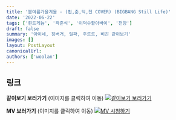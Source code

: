 ```yaml
---
title: '봄여름가을겨울 - (뢴,춘,덕,천 COVER) (BIGBANG Still Life)'
date: '2022-06-22'
tags: ['뢴트게늄', '곽춘식', '이덕수할아바이', '천양']
draft: false
summary: '아이네, 징버거, 릴파, 주르르, 비챤 같이보기'
images: []
layout: PostLayout
canonicalUrl:
authors: ['woolan']
---
```


## 링크

**같이보기 보러가기** (이미지를 클릭하여 이동)
[![같이보기 보러가기](https://cdn.discordapp.com/attachments/1135756712759013437/1135758630910697602/banner.png)](https://cafe.naver.com/steamindiegame/6606273)

**MV 보러가기** (이미지를 클릭하여 이동)
[![MV 시청하기](https://i.ytimg.com/vi/3vcr_W0tHeQ/maxresdefault.jpg)](https://youtu.be/3vcr_W0tHeQ)
